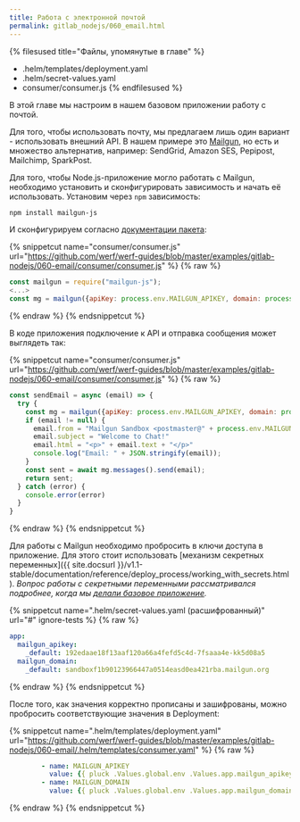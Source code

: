 ```yaml
---
title: Работа с электронной почтой
permalink: gitlab_nodejs/060_email.html
---
```


{% filesused title="Файлы, упомянутые в главе" %}
- .helm/templates/deployment.yaml
- .helm/secret-values.yaml
- consumer/consumer.js
{% endfilesused %}

В этой главе мы настроим в нашем базовом приложении работу с почтой.

Для того, чтобы использовать почту, мы предлагаем лишь один вариант - использовать внешний API. В нашем примере это [Mailgun](https://www.mailgun.com/), но есть и множество альтернатив, например: SendGrid, Amazon SES, Pepipost, Mailchimp, SparkPost.

Для того, чтобы Node.js-приложение могло работать с Mailgun, необходимо установить и сконфигурировать зависимость и начать её использовать. Установим через `npm` зависимость:

```bash
npm install mailgun-js
```

И сконфигурируем согласно [документации пакета](https://github.com/mailgun/mailgun-js#documentation):

{% snippetcut name="consumer/consumer.js" url="https://github.com/werf/werf-guides/blob/master/examples/gitlab-nodejs/060-email/consumer/consumer.js" %}
{% raw %}
```js
const mailgun = require("mailgun-js");
<...>
const mg = mailgun({apiKey: process.env.MAILGUN_APIKEY, domain: process.env.MAILGUN_DOMAIN, host: "api.eu.mailgun.net"});
```
{% endraw %}
{% endsnippetcut %}

В коде приложения подключение к API и отправка сообщения может выглядеть так:

{% snippetcut name="consumer/consumer.js" url="https://github.com/werf/werf-guides/blob/master/examples/gitlab-nodejs/060-email/consumer/consumer.js" %}
{% raw %}
```js
const sendEmail = async (email) => {
  try {
    const mg = mailgun({apiKey: process.env.MAILGUN_APIKEY, domain: process.env.MAILGUN_DOMAIN, host: "api.eu.mailgun.net"});
    if (email != null) {
      email.from = "Mailgun Sandbox <postmaster@" + process.env.MAILGUN_DOMAIN + ">"
      email.subject = "Welcome to Chat!"
      email.html = "<p>" + email.text + "</p>"
      console.log("Email: " + JSON.stringify(email));
    }
    const sent = await mg.messages().send(email);
    return sent;
  } catch (error) {
    console.error(error)
  }
}
```
{% endraw %}
{% endsnippetcut %}

Для работы с Mailgun необходимо пробросить в ключи доступа в приложение. Для этого стоит использовать [механизм секретных переменных]({{ site.docsurl }}/v1.1-stable/documentation/reference/deploy_process/working_with_secrets.html). *Вопрос работы с секретными переменными рассматривался подробнее, когда мы [делали базовое приложение](020_basic.html#secret-values-yaml).*

{% snippetcut name=".helm/secret-values.yaml (расшифрованный)" url="#" ignore-tests %}
{% raw %}
```yaml
app:
  mailgun_apikey:
    _default: 192edaae18f13aaf120a66a4fefd5c4d-7fsaaa4e-kk5d08a5
  mailgun_domain:
    _default: sandboxf1b90123966447a0514easd0ea421rba.mailgun.org
```
{% endraw %}
{% endsnippetcut %}

После того, как значения корректно прописаны и зашифрованы, можно пробросить соответствующие значения в Deployment:

{% snippetcut name=".helm/templates/deployment.yaml" url="https://github.com/werf/werf-guides/blob/master/examples/gitlab-nodejs/060-email/.helm/templates/consumer.yaml" %}
{% raw %}
```yaml
        - name: MAILGUN_APIKEY
          value: {{ pluck .Values.global.env .Values.app.mailgun_apikey | first | default .Values.app.mailgun_apikey._default }}
        - name: MAILGUN_DOMAIN
          value: {{ pluck .Values.global.env .Values.app.mailgun_domain | first | default .Values.app.mailgun_domain._default | quote }}
```
{% endraw %}
{% endsnippetcut %}

<div id="go-forth-button">
    <go-forth url="070_redis.html" label="Подключаем Redis" framework="{{ page.label_framework }}" ci="{{ page.label_ci }}" guide-code="{{ page.guide_code }}" base-url="{{ site.baseurl }}"></go-forth>
</div>
